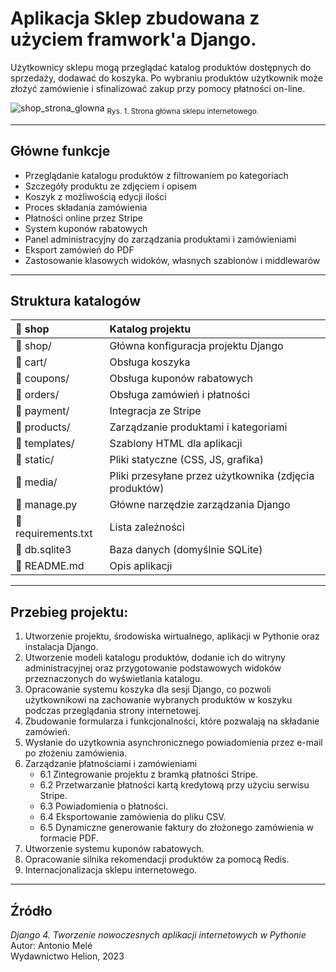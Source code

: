 # Aplikacja Sklep zbudowana z użyciem framwork'a Django.

Użytkownicy sklepu mogą przeglądać katalog produktów dostępnych do sprzedaży, dodawać do koszyka. Po wybraniu produktów użytkownik może złożyć zamówienie i sfinalizować zakup przy pomocy płatności on-line. 

![shop_strona_glowna](https://github.com/user-attachments/assets/e6188527-bee8-4037-98a3-c2f47dbb0f01)
<sub>Rys. 1. Strona główna sklepu internetowego.</sub>

---
## Główne funkcje

- Przeglądanie katalogu produktów z filtrowaniem po kategoriach
- Szczegóły produktu ze zdjęciem i opisem
- Koszyk z możliwością edycji ilości
- Proces składania zamówienia
- Płatności online przez Stripe
- System kuponów rabatowych
- Panel administracyjny do zarządzania produktami i zamówieniami
- Eksport zamówień do PDF
- Zastosowanie klasowych widoków, własnych szablonów i middlewarów

---
## Struktura katalogów
| 📁 shop                  | Katalog projektu                                                       |
|:-------------------------|:-----------------------------------------------------------------------|
| 📁 shop/                 | Główna konfiguracja projektu Django                                    |
| 📁 cart/                 | Obsługa koszyka                                                        |
| 📁 coupons/              | Obsługa kuponów rabatowych                                             |
| 📁 orders/               | Obsługa zamówień i płatności                                           |
| 📁 payment/              | Integracja ze Stripe                                                   |
| 📁 products/             | Zarządzanie produktami i kategoriami                                   |
| 📁 templates/            | Szablony HTML dla aplikacji                                            |
| 📁 static/               | Pliki statyczne (CSS, JS, grafika)                                     |
| 📁 media/                | Pliki przesyłane przez użytkownika (zdjęcia produktów)                 |
| 📄 manage.py             | Główne narzędzie zarządzania Django                                    |
| 📄 requirements.txt      | Lista zależności                                                       |
| 📄 db.sqlite3            | Baza danych (domyślnie SQLite)                                         |
| 📄 README.md             | Opis aplikacji                                                         |

---
## Przebieg projektu:
1. Utworzenie projektu, środowiska wirtualnego, aplikacji w Pythonie oraz instalacja Django.
2. Utworzenie modeli katalogu produktów, dodanie ich do witryny administracyjnej oraz przygotowanie podstawowych widoków przeznaczonych do wyświetlania katalogu.
3. Opracowanie systemu koszyka dla sesji Django, co pozwoli użytkownikowi na zachowanie wybranych produktów w koszyku podczas przeglądania strony internetowej.
4. Zbudowanie formularza i funkcjonalności, które pozwalają na składanie zamówień.
5. Wysłanie do użytkownia asynchronicznego powiadomienia przez e-mail po złożeniu zamówienia.
6. Zarządzanie þłatnościami i zamówieniami
	* 6.1 Zintegrowanie projektu z bramką płatności Stripe.
    * 6.2 Przetwarzanie þłatności kartą kredytową przy użyciu serwisu Stripe.
    * 6.3 Powiadomienia o þłatności.
    * 6.4 Eksportowanie zamówienia do pliku CSV.
    * 6.5 Dynamiczne generowanie faktury do złożonego zamówienia w formacie PDF.
7. Utworzenie systemu kuponów rabatowych.
8. Opracowanie silnika rekomendacji produktów za pomocą Redis.
9. Internacjonalizacja sklepu internetowego.

---
## Źródło
_Django 4. Tworzenie nowoczesnych aplikacji internetowych w Pythonie_  
Autor: Antonio Melé  
Wydawnictwo Helion, 2023  
